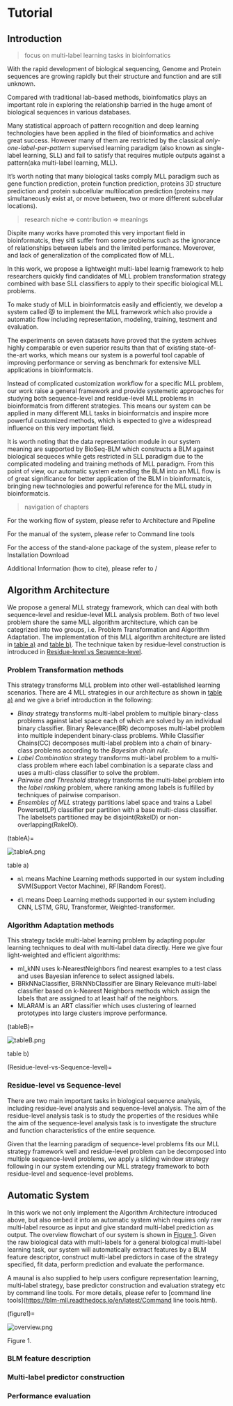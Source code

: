 # Tutorial

## Introduction

> focus on multi-label learning tasks in bioinfomatics

With the rapid development of biological sequencing, Genome and Protein sequences are growing rapidly but their structure and function and are still unknown. 

Compared with traditional lab-based methods, bioinfomatics plays an important role in exploring the relationship barried in the huge amont of biological sequences in various databases. 

Many statistical approach of pattern recognition and deep learning technologies have been applied in the filed of bioinformatics and achive great success. However many of them are restricted by the classical *only-one-label-per-pattern* supervised learning paradigm (also known as single-label learning, SLL) and fail to satisfy that requires mutiple outputs against a pattern(aka multi-label learning, MLL).  

It’s worth noting that many biological tasks comply MLL paradigm such as gene function prediction, protein function prediction, proteins 3D structure prediction and protein subcellular multilocation prediction (proteins may simultaneously exist at, or move between, two or more different subcellular locations).

> research niche => contribution => meanings

Dispite many works have promoted this very important field in bioinformatcis, they sitll suffer from some problems such as the ignorance of relationships between labels and the limited performance. Moverover,  and lack of generalization of the complicated flow of MLL.

In this work, we propose a lightweight multi-label learnig framework to help researchers quickly find candidates of MLL problem transformation strategy combined with base SLL classifiers to apply to their specific biological MLL problems.



To make study of MLL in bioinformatcis easily and efficiently, we develop a system called 😾 to implement the MLL framework which also provide a automatic flow including representation, modeling, training, testment and evaluation.



The experiments on seven datasets have proved that the system achives highly comparable or even superior results than that  of existing state-of-the-art works, which means our system is a powerful tool capable of improving performance or serving as benchmark for extensive MLL applications in bioinformatcis. 

Instead of complicated customization workflow for a specific MLL problem, our work raise a general framework and provide systemetic approaches for studying both sequence-level and residue-level MLL problems in bioinformatcis from different strategies. This means our system can be applied in many different MLL tasks in bioinformatcis and inspire more powerful customized methods, which is expected to give a widespread influence on this very important field.

It is worth noting that the data representation module in our system meaning are supported by BioSeq-BLM which constructs a BLM against biological sequeces while gets restricted in SLL paradigm due to the complicated modeling and training methods of MLL paradigm. From this point of view, our automatic system extending the BLM into an MLL flow is of great significance for better application of the BLM in bioinformatcis, bringing new technologies and powerful reference for the MLL study in bioinformatcis.



> navigation of chapters

For the working flow of system, please refer to Architecture and Pipeline

For the manual of the system, please refer to Command line tools

For the access of the stand-alone package of the system, please refer to Installation Download

Additional Information (how to cite), please refer to /





## Algorithm Architecture

We propose a general MLL strategy framework, which can deal with both sequence-level and residue-level MLL analysis problem. Both of two level problem share the same MLL algorithm architecture, which can be categrized into two groups, i.e. Problem Transformation and Algorithm Adaptation. The implementation of this MLL algorithm architecture are listed in [table a)](#tableA) and [table b)](#tableB). The technique taken by residue-level construction is introduced in [Residue-level vs Sequence-level](#Residue-level-vs-Sequence-level). 



### Problem Transformation methods

This strategy transforms MLL problem into other well-established learning scenarios. There are 4 MLL strategies in our architecture as shown in [table a)](#tableA) and we give a brief introduction in the following:

- *Binay* strategy transforms multi-label problem to multiple binary-class problems against label space each of which are solved by an individual binary classifier. Binary Relevance(BR) decomposes multi-label problem into multiple independent binary-class problems. While Classifier Chains(CC) decomposes multi-label problem into a *chain* of binary-class problems according to the *Bayesian chain rule*.
- *Label Combination* strategy transforms multi-label problem to a multi-class problem where each label combination is a separate class and uses a multi-class classifier to solve the problem.
- *Pairwise and Threshold* strategy transforms the multi-label problem into the *label ranking* problem, where ranking among labels is fulfilled by techniques of pairwise comparison.
- *Ensembles of MLL* strategy partitions label space and trains a Label Powerset(LP) classifier per partition with a base multi-class classifier. The labelsets partitioned may be disjoint(RakelD) or non-overlapping(RakelO).

(tableA)=

![tableA.png](./imgs/tableA.png)

table a) 

- `ml` means Machine Learning methods supported in our system including SVM(Support Vector Machine), RF(Random Forest).

- `dl` means Deep Learning methods supported in our system including CNN, LSTM, GRU, Transformer, Weighted-transformer.



### Algorithm Adaptation methods

This strategy tackle multi-label learning problem by adapting popular learning techniques to deal with multi-label data directly. Here we give four light-weighted and efficient algorithms:

- ml_kNN uses k-NearestNeighbors find nearest examples to a test class and uses Bayesian inference to select assigned labels.
- BRkNNaClassifier, BRkNNbClassifier are Binary Relevance multi-label classifier based on k-Nearest Neighbors methods which assign the labels that are assigned to at least half of the neighbors.
- MLARAM is an ART classifier which uses clustering of learned prototypes into large clusters improve performance.



(tableB)=

![tableB.png](./imgs/tableB.png)

table b)



(Residue-level-vs-Sequence-level)=

### Residue-level vs Sequence-level

There are two main important tasks in biological sequence analysis, including residue-level analysis and sequence-level analysis. The aim of the residue-level analysis task is to study the properties of the residues while the aim of the sequence-level analysis task is to investigate the structure and function characteristics of the entire sequence. 

Given that the learning paradigm of sequence-level problems fits our MLL strategy framework well and residue-level problem can be decomposed into multiple sequence-level problems, we apply a sliding window strategy following []()  in our system extending our MLL strategy framework to both residue-level and sequence-level problems.



## Automatic System

In this work we not only implement the Algorithm Architecture introduced above, but also embed it into an automatic system which requires only raw multi-label resource as input and give standard multi-label prediction as output. The overview flowchart of our system is shown in [Figure 1](#figure1). Given the raw biological data with multi-labels for a general biological multi-label learning task, our system will automatically extract features by a BLM feature descriptor, construct multi-label predictors in case of the strategy specified, fit data, perform prediction and evaluate the performance.

A maunal is also supplied to help users configure representation learning, multi-label strategy, base predictor construction and evaluation strategy etc by command line tools. For more details, please refer to [command line tools](https://blm-mll.readthedocs.io/en/latest/Command line tools.html).

(figure1)=

![overview.png](./imgs/overview.png)

Figure 1.



### BLM feature description

### Multi-label predictor construction

### Performance evaluation
